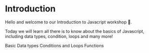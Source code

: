 # Introduction
Hello and welcome to our Introduction to Javacript workshop 👋.

Today we will learn all there is to know about the basics of Javascript, including data types, condition, loops and many more!

Basic Data types
Conditions and Loops
Functions
